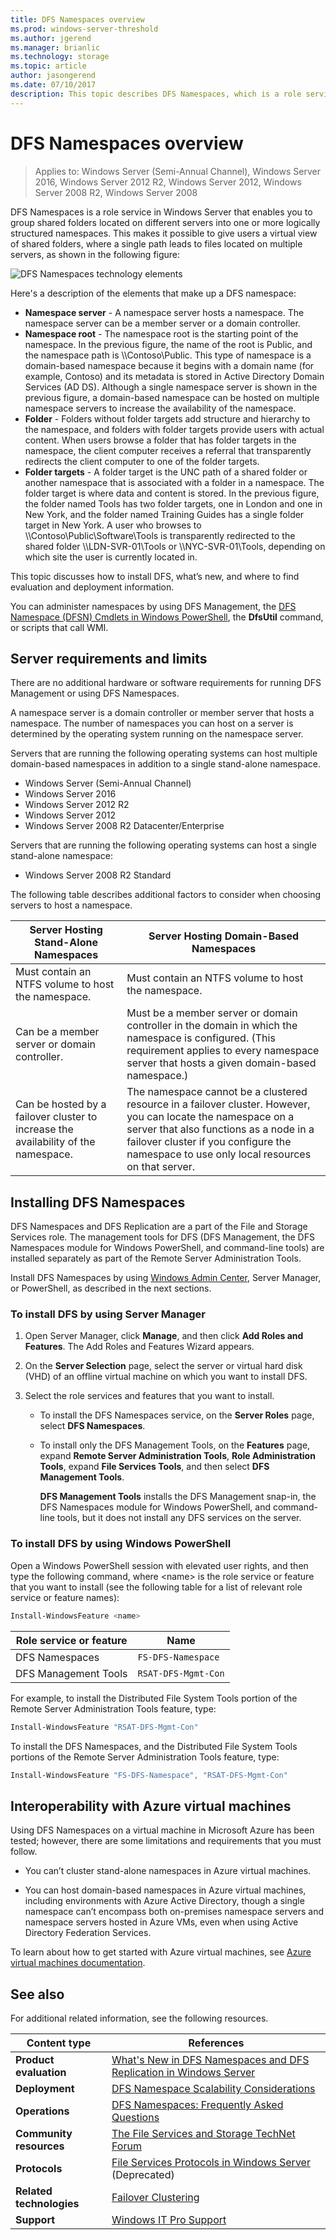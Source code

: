 ```yaml
---
title: DFS Namespaces overview
ms.prod: windows-server-threshold
ms.author: jgerend
ms.manager: brianlic
ms.technology: storage
ms.topic: article
author: jasongerend
ms.date: 07/10/2017
description: This topic describes DFS Namespaces, which is a role service in Windows Server enabling you to group shared folders located on different servers into one or more logically structured namespaces.
---
```

# DFS Namespaces overview

> Applies to: Windows Server (Semi-Annual Channel), Windows Server 2016, Windows Server 2012 R2, Windows Server 2012, Windows Server 2008 R2, Windows Server 2008

DFS Namespaces is a role service in Windows Server that enables you to group shared folders located on different servers into one or more logically structured namespaces. This makes it possible to give users a virtual view of shared folders, where a single path leads to files located on multiple servers, as shown in the following figure:

![DFS Namespaces technology elements](media/dfs-overview.png)

Here's a description of the elements that make up a DFS namespace:

- **Namespace server** - A namespace server hosts a namespace. The namespace server can be a member server or a domain controller.
- **Namespace root** - The namespace root is the starting point of the namespace. In the previous figure, the name of the root is Public, and the namespace path is \\\\Contoso\\Public. This type of namespace is a domain-based namespace because it begins with a domain name (for example, Contoso) and its metadata is stored in Active Directory Domain Services (AD DS). Although a single namespace server is shown in the previous figure, a domain-based namespace can be hosted on multiple namespace servers to increase the availability of the namespace.
- **Folder** - Folders without folder targets add structure and hierarchy to the namespace, and folders with folder targets provide users with actual content. When users browse a folder that has folder targets in the namespace, the client computer receives a referral that transparently redirects the client computer to one of the folder targets.
- **Folder targets** - A folder target is the UNC path of a shared folder or another namespace that is associated with a folder in a namespace. The folder target is where data and content is stored. In the previous figure, the folder named Tools has two folder targets, one in London and one in New York, and the folder named Training Guides has a single folder target in New York. A user who browses to \\\\Contoso\\Public\\Software\\Tools is transparently redirected to the shared folder \\\\LDN-SVR-01\\Tools or \\\\NYC-SVR-01\\Tools, depending on which site the user is currently located in.

This topic discusses how to install DFS, what’s new, and where to find evaluation and deployment information.

You can administer namespaces by using DFS Management, the [DFS Namespace (DFSN) Cmdlets in Windows PowerShell](https://docs.microsoft.com/en-us/powershell/module/dfsn/?view=win10-ps), the **DfsUtil** command, or scripts that call WMI.

## Server requirements and limits

There are no additional hardware or software requirements for running DFS Management or using DFS Namespaces.

A namespace server is a domain controller or member server that hosts a namespace. The number of namespaces you can host on a server is determined by the operating system running on the namespace server.

Servers that are running the following operating systems can host multiple domain-based namespaces in addition to a single stand-alone namespace. 

- Windows Server (Semi-Annual Channel)
- Windows Server 2016 
- Windows Server 2012 R2
- Windows Server 2012
- Windows Server 2008 R2 Datacenter/Enterprise

Servers that are running the following operating systems can host a single stand-alone namespace:

- Windows Server 2008 R2 Standard


The following table describes additional factors to consider when choosing servers to host a namespace.

|Server Hosting Stand-Alone Namespaces|Server Hosting Domain-Based Namespaces|
|---|---|
|Must contain an NTFS volume to host the namespace.|Must contain an NTFS volume to host the namespace.|
|Can be a member server or domain controller.|Must be a member server or domain controller in the domain in which the namespace is configured. (This requirement applies to every namespace server that hosts a given domain-based namespace.)|
|Can be hosted by a failover cluster to increase the availability of the namespace.|The namespace cannot be a clustered resource in a failover cluster. However, you can locate the namespace on a server that also functions as a node in a failover cluster if you configure the namespace to use only local resources on that server.|

## Installing DFS Namespaces

DFS Namespaces and DFS Replication are a part of the File and Storage Services role. The management tools for DFS (DFS Management, the DFS Namespaces module for Windows PowerShell, and command-line tools) are installed separately as part of the Remote Server Administration Tools.

Install DFS Namespaces by using [Windows Admin Center](../../manage/windows-admin-center/understand/windows-admin-center.md), Server Manager, or PowerShell, as described in the next sections.

### To install DFS by using Server Manager

1. Open Server Manager, click **Manage**, and then click **Add Roles and Features**. The Add Roles and Features Wizard appears.

2. On the **Server Selection** page, select the server or virtual hard disk (VHD) of an offline virtual machine on which you want to install DFS.

3. Select the role services and features that you want to install.

    - To install the DFS Namespaces service, on the **Server Roles** page, select **DFS Namespaces**.

    - To install only the DFS Management Tools, on the **Features** page, expand **Remote Server Administration Tools**, **Role Administration Tools**, expand **File Services Tools**, and then select **DFS Management Tools**.

         **DFS Management Tools** installs the DFS Management snap-in, the DFS Namespaces module for Windows PowerShell, and command-line tools, but it does not install any DFS services on the server.

### To install DFS by using Windows PowerShell

Open a Windows PowerShell session with elevated user rights, and then type the following command, where <name\> is the role service or feature that you want to install (see the following table for a list of relevant role service or feature names):

```PowerShell
Install-WindowsFeature <name>
```

|Role service or feature|Name|
|---|---|
|DFS Namespaces|`FS-DFS-Namespace`|
|DFS Management Tools|`RSAT-DFS-Mgmt-Con`|

For example, to install the Distributed File System Tools portion of the Remote Server Administration Tools feature, type:

```PowerShell
Install-WindowsFeature "RSAT-DFS-Mgmt-Con"
```

To install the DFS Namespaces, and the Distributed File System Tools portions of the Remote Server Administration Tools feature, type:

```PowerShell
Install-WindowsFeature "FS-DFS-Namespace", "RSAT-DFS-Mgmt-Con"
```

## Interoperability with Azure virtual machines

Using DFS Namespaces on a virtual machine in Microsoft Azure has been tested; however, there are some limitations and requirements that you must follow.

- You can’t cluster stand-alone namespaces in Azure virtual machines.

- You can host domain-based namespaces in Azure virtual machines, including environments with Azure Active Directory, though a single namespace can’t encompass both on-premises namespace servers and namespace servers hosted in Azure VMs, even when using Active Directory Federation Services.

To learn about how to get started with Azure virtual machines, see [Azure virtual machines documentation](https://docs.microsoft.com/azure/virtual-machines/).

## See also

For additional related information, see the following resources.

|Content type|References|
|------------------|----------------|
|**Product evaluation**|[What's New in DFS Namespaces and DFS Replication in Windows Server](https://technet.microsoft.com/library/dn281957(v=ws.11).aspx)|
|**Deployment**|[DFS Namespace Scalability Considerations](http://blogs.technet.com/b/filecab/archive/2012/08/26/dfs-namespace-scalability-considerations.aspx)|
|**Operations**|[DFS Namespaces: Frequently Asked Questions](https://technet.microsoft.com/library/ee404780.aspx)|
|**Community resources**|[The File Services and Storage TechNet Forum](https://social.technet.microsoft.com/forums/winserverfiles/threads/)|
|**Protocols**|[File Services Protocols in Windows Server](https://msdn.microsoft.com/en-us/library/cc239318.aspx) (Deprecated)|
|**Related technologies**| [Failover Clustering](../../failover-clustering/failover-clustering-overview.md)|
|**Support**|[Windows IT Pro Support](https://www.microsoft.com/itpro/windows/support)|
